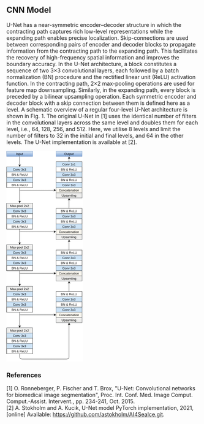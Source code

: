 ## CNN Model

U-Net has a near-symmetric encoder–decoder structure in which the contracting path captures rich low-level representations while the expanding path enables precise localization. Skip-connections are used between corresponding pairs of encoder and decoder blocks to propagate information from the contracting path to the expanding path. This facilitates the recovery of high-frequency spatial information and improves the boundary accuracy. In the U-Net architecture, a block constitutes a sequence of two 3×3 convolutional layers, each followed by a batch normalization (BN) procedure and the rectified linear unit (ReLU) activation function. In the contracting path, 2×2 max-pooling operations are used for feature map downsampling. Similarly, in the expanding path, every block is preceded by a bilinear upsampling operation. Each symmetric encoder and decoder block with a skip connection between them is defined here as a level. 
A schematic overview of a regular four-level U-Net architecture is shown in Fig. 1. The original U-Net in [1] uses the identical number of filters in the convolutional layers across the same level and doubles them for each level, i.e., 64, 128, 256, and 512. Here, we utilise 8 levels and limit the number of filters to 32 in the initial and final levels, and 64 in the other levels. The U-Net implementation is available at [2].


![Schematic overview of a four-level U-Net architecture](https://raw.githubusercontent.com/eurodatacube/eodash-assets/main/collections/Polartep_SeaIceDetection_tif_demo/model_schema.png "Schematic overview of a four-level U-Net architecture")


### References
[1] O. Ronneberger, P. Fischer and T. Brox, "U-Net: Convolutional networks for biomedical image segmentation", Proc. Int. Conf. Med. Image Comput. Comput.-Assist. Intervent., pp. 234-241, Oct. 2015.               
[2] A. Stokholm and A. Kucik, U-Net model PyTorch implementation, 2021, [online] Available: https://github.com/astokholm/AI4SeaIce.git.


